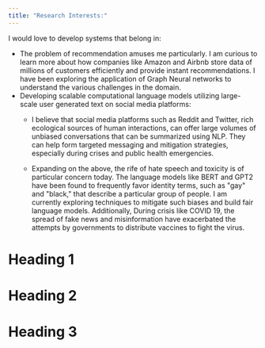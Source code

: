 ```yaml
---
title: "Research Interests:"
---
```



I would love to develop systems that belong in:

* The problem of recommendation amuses me particularly. I am curious to learn more about how companies like Amazon and Airbnb store data of millions of customers efficiently and provide instant recommendations. I have been exploring the application of Graph Neural networks to understand the various challenges in the domain.
* Developing scalable computational language models utilizing large-scale user generated text on social media platforms:
    * I believe that social media platforms such as Reddit and Twitter, rich ecological sources of human interactions, can offer large volumes of unbiased conversations that can be summarized using NLP. They can help form targeted messaging and mitigation strategies, especially during crises and public health emergencies.
    
    * Expanding on the above, the rife of hate speech and toxicity is of particular concern today. The language models like BERT and GPT2 have been found to frequently favor identity terms, such as "gay" and "black," that describe a particular group of people. I am currently exploring techniques to mitigate such biases and build fair language models. Additionally, During crisis like COVID 19, the spread of fake news and misinformation have exacerbated the attempts by governments to distribute vaccines to fight the virus.

Heading 1
======

Heading 2
======

Heading 3
======

